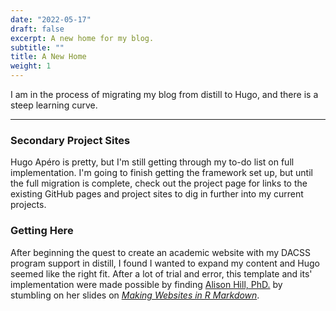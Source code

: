```yaml
---
date: "2022-05-17"
draft: false
excerpt: A new home for my blog.
subtitle: ""
title: A New Home
weight: 1
---
```


I am in the process of migrating my blog from distill to Hugo, and there is a steep learning curve.

---

### Secondary Project Sites

Hugo Apéro is pretty, but I'm still getting through my to-do list on full implementation. I'm going to finish getting the framework set up, but until the full migration is complete, check out the project page for links to the existing GitHub pages and project sites to dig in further into my current projects.

### Getting Here

After beginning the quest to create an academic website with my DACSS program support in distill, I found I wanted to expand my content and Hugo seemed like the right fit. After a lot of trial and error, this template and its' implementation were made possible by finding [Alison Hill, PhD.](https://www.apreshill.com/project/hugo-apero/) by stumbling on her slides on [*Making Websites in R Markdown*](https://arm.rbind.io/slides/blogdown.html#1).